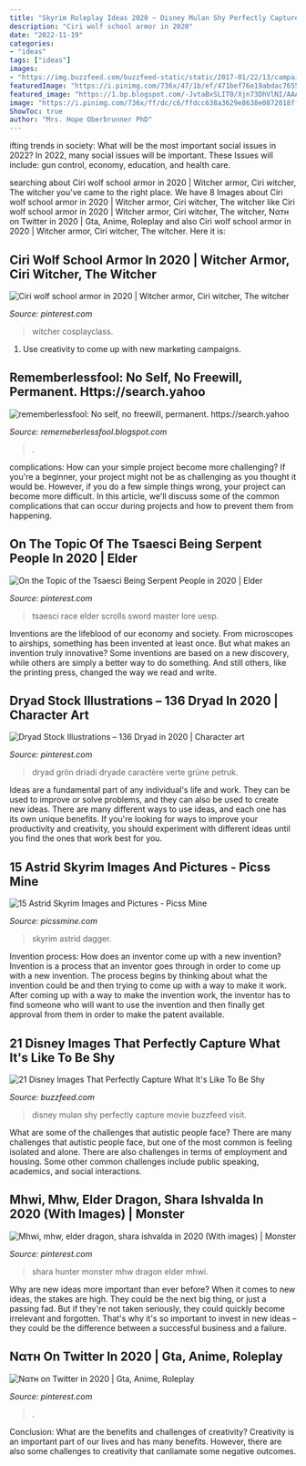 ```yaml
---
title: "Skyrim Roleplay Ideas 2020 ~ Disney Mulan Shy Perfectly Capture Movie Buzzfeed Visit"
description: "Ciri wolf school armor in 2020"
date: "2022-11-19"
categories:
- "ideas"
tags: ["ideas"]
images:
- "https://img.buzzfeed.com/buzzfeed-static/static/2017-01/22/13/campaign_images/buzzfeed-prod-web-11/21-disney-images-that-perfectly-capture-what-its--2-7630-1485110488-1_dblbig.jpg"
featuredImage: "https://i.pinimg.com/736x/47/1b/ef/471bef76e19abdac7655df5aaaffcecb.jpg"
featured_image: "https://1.bp.blogspot.com/-JvtaBxSLIT0/Xjn73DhVlNI/AAAAAAAAcUc/ykkszxDnPfkpivTi3mP889wZC2ln2ydpQCLcBGAsYHQ/s1600/Untitled286.png"
image: "https://i.pinimg.com/736x/ff/dc/c6/ffdcc638a3629e8638e0872018ffa213.jpg"
ShowToc: true
author: "Mrs. Hope Oberbrunner PhD"
---
```



ifting trends in society: What will be the most important social issues in 2022?
In 2022, many social issues will be important. These Issues will include: gun control, economy, education, and health care.

	

		
searching about Ciri wolf school armor in 2020 | Witcher armor, Ciri witcher, The witcher you've came to the right place. We have 8 Images about Ciri wolf school armor in 2020 | Witcher armor, Ciri witcher, The witcher like Ciri wolf school armor in 2020 | Witcher armor, Ciri witcher, The witcher, Nαтн on Twitter in 2020 | Gta, Anime, Roleplay and also Ciri wolf school armor in 2020 | Witcher armor, Ciri witcher, The witcher. Here it is:
		
    
## Ciri Wolf School Armor In 2020 | Witcher Armor, Ciri Witcher, The Witcher

<img loading=lazy src="https://i.pinimg.com/736x/1f/ad/fd/1fadfd10b4561a6846505ff1a636d21b.jpg" onerror="this.onerror=null;this.src='https://tse1.mm.bing.net/th?id=OIP.-2LRR28GWPQjUvz6rou4wwHaL2&amp;pid=15.1';" alt="Ciri wolf school armor in 2020 | Witcher armor, Ciri witcher, The witcher">

_Source: pinterest.com_

>witcher cosplayclass. 

	

1. Use creativity to come up with new marketing campaigns.

    
## Rememberlessfool: No Self, No Freewill, Permanent. Https://search.yahoo

<img loading=lazy src="https://1.bp.blogspot.com/-JvtaBxSLIT0/Xjn73DhVlNI/AAAAAAAAcUc/ykkszxDnPfkpivTi3mP889wZC2ln2ydpQCLcBGAsYHQ/s1600/Untitled286.png" onerror="this.onerror=null;this.src='https://tse4.mm.bing.net/th?id=OIP.miIFJEOyuYrc6qduljiAgQHaEK&amp;pid=15.1';" alt="rememberlessfool: No self, no freewill, permanent. https://search.yahoo">

_Source: rememeberlessfool.blogspot.com_

>. 

	

complications: How can your simple project become more challenging?
If you're a beginner, your project might not be as challenging as you thought it would be. However, if you do a few simple things wrong, your project can become more difficult. In this article, we'll discuss some of the common complications that can occur during projects and how to prevent them from happening.

    
## On The Topic Of The Tsaesci Being Serpent People In 2020 | Elder

<img loading=lazy src="https://i.pinimg.com/736x/ff/dc/c6/ffdcc638a3629e8638e0872018ffa213.jpg" onerror="this.onerror=null;this.src='https://tse3.mm.bing.net/th?id=OIP.GIlL0DMbx2eO8LZlqzeqfgHaHa&amp;pid=15.1';" alt="On the Topic of the Tsaesci Being Serpent People in 2020 | Elder">

_Source: pinterest.com_

>tsaesci race elder scrolls sword master lore uesp. 

	

Inventions are the lifeblood of our economy and society. From microscopes to airships, something has been invented at least once. But what makes an invention truly innovative? Some inventions are based on a new discovery, while others are simply a better way to do something. And still others, like the printing press, changed the way we read and write.

    
## Dryad Stock Illustrations – 136 Dryad In 2020 | Character Art

<img loading=lazy src="https://i.pinimg.com/736x/99/8d/9e/998d9e64044330549b4bd9851ed7f5c4.jpg" onerror="this.onerror=null;this.src='https://tse1.mm.bing.net/th?id=OIP.Ef8Yx2nHOgA8IICoXFGL9gHaKU&amp;pid=15.1';" alt="Dryad Stock Illustrations – 136 Dryad in 2020 | Character art">

_Source: pinterest.com_

>dryad grön driadi dryade caractère verte grüne petruk. 

	

Ideas are a fundamental part of any individual's life and work. They can be used to improve or solve problems, and they can also be used to create new ideas. There are many different ways to use ideas, and each one has its own unique benefits. If you're looking for ways to improve your productivity and creativity, you should experiment with different ideas until you find the ones that work best for you.

    
## 15 Astrid Skyrim Images And Pictures - Picss Mine

<img loading=lazy src="https://picssmine.com/wp-content/uploads/2020/08/Women-With-Dagger-Astrid-Skyrim.jpg" onerror="this.onerror=null;this.src='https://tse4.mm.bing.net/th?id=OIP.1KduYao2mT8zetmSvkqh-QHaKI&amp;pid=15.1';" alt="15 Astrid Skyrim Images and Pictures - Picss Mine">

_Source: picssmine.com_

>skyrim astrid dagger. 

	

Invention process: How does an inventor come up with a new invention?
Invention is a process that an inventor goes through in order to come up with a new invention. The process begins by thinking about what the invention could be and then trying to come up with a way to make it work. After coming up with a way to make the invention work, the inventor has to find someone who will want to use the invention and then finally get approval from them in order to make the patent available.

    
## 21 Disney Images That Perfectly Capture What It&#039;s Like To Be Shy

<img loading=lazy src="https://img.buzzfeed.com/buzzfeed-static/static/2017-01/22/13/campaign_images/buzzfeed-prod-web-11/21-disney-images-that-perfectly-capture-what-its--2-7630-1485110488-1_dblbig.jpg" onerror="this.onerror=null;this.src='https://tse4.mm.bing.net/th?id=OIP.n76XUrTrShqYTRBwozapmwHaE6&amp;pid=15.1';" alt="21 Disney Images That Perfectly Capture What It&#039;s Like To Be Shy">

_Source: buzzfeed.com_

>disney mulan shy perfectly capture movie buzzfeed visit. 

	

What are some of the challenges that autistic people face?
There are many challenges that autistic people face, but one of the most common is feeling isolated and alone. There are also challenges in terms of employment and housing. Some other common challenges include public speaking, academics, and social interactions.

    
## Mhwi, Mhw, Elder Dragon, Shara Ishvalda In 2020 (With Images) | Monster

<img loading=lazy src="https://i.pinimg.com/736x/78/7b/b3/787bb3fdef7572671a063588e1e766ef.jpg" onerror="this.onerror=null;this.src='https://tse2.mm.bing.net/th?id=OIP.UIaCB37_4EHg3gU9zbbbEAHaD4&amp;pid=15.1';" alt="Mhwi, mhw, elder dragon, shara ishvalda in 2020 (With images) | Monster">

_Source: pinterest.com_

>shara hunter monster mhw dragon elder mhwi. 

	

Why are new ideas more important than ever before?
When it comes to new ideas, the stakes are high. They could be the next big thing, or just a passing fad. But if they're not taken seriously, they could quickly become irrelevant and forgotten. That's why it's so important to invest in new ideas – they could be the difference between a successful business and a failure.

    
## Nαтн On Twitter In 2020 | Gta, Anime, Roleplay

<img loading=lazy src="https://i.pinimg.com/736x/47/1b/ef/471bef76e19abdac7655df5aaaffcecb.jpg" onerror="this.onerror=null;this.src='https://tse2.mm.bing.net/th?id=OIP.QVesXLOfUyPO8ztwXMVnNQHaGq&amp;pid=15.1';" alt="Nαтн on Twitter in 2020 | Gta, Anime, Roleplay">

_Source: pinterest.com_

>. 

	

Conclusion: What are the benefits and challenges of creativity?
Creativity is an important part of our lives and has many benefits. However, there are also some challenges to creativity that canliamate some negative outcomes.

